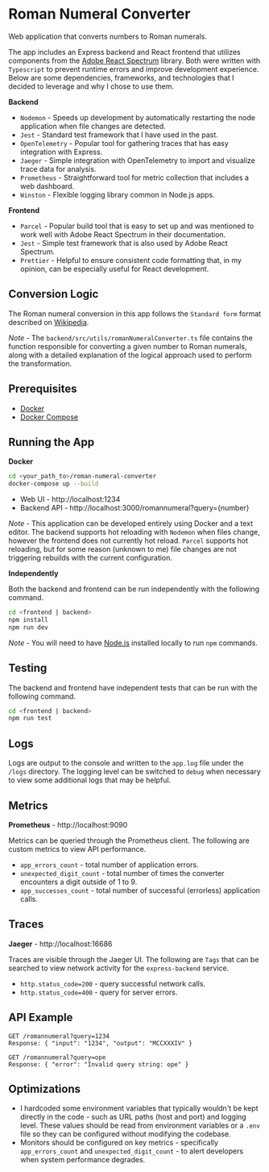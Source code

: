 # Roman Numeral Converter

Web application that converts numbers to Roman numerals.

The app includes an Express backend and React frontend that utilizes components from the [Adobe React Spectrum](https://react-spectrum.adobe.com/react-spectrum/index.html) library. Both were written with `Typescript` to prevent runtime errors and improve development experience. Below are some dependencies, frameworks, and technologies that I decided to leverage and why I chose to use them.

**Backend**

- `Nodemon` - Speeds up development by automatically restarting the node application when file changes are detected.
- `Jest` - Standard test framework that I have used in the past.
- `OpenTelemetry` - Popular tool for gathering traces that has easy integration with Express.
- `Jaeger` - Simple integration with OpenTelemetry to import and visualize trace data for analysis.
- `Prometheus` - Straightforward tool for metric collection that includes a web dashboard.
- `Winston` - Flexible logging library common in Node.js apps.

**Frontend**

- `Parcel` - Popular build tool that is easy to set up and was mentioned to work well with Adobe React Spectrum in their documentation.
- `Jest` - Simple test framework that is also used by Adobe React Spectrum.
- `Prettier` - Helpful to ensure consistent code formatting that, in my opinion, can be especially useful for React development.

## Conversion Logic

The Roman numeral conversion in this app follows the `Standard form` format described on [Wikipedia](https://en.wikipedia.org/wiki/Roman_numerals).

_Note_ - The `backend/src/utils/romanNumeralConverter.ts` file contains the function responsible for converting a given number to Roman numerals, along with a detailed explanation of the logical approach used to perform the transformation.

## Prerequisites

- [Docker](https://www.docker.com/)
- [Docker Compose](https://docs.docker.com/compose/)

## Running the App

**Docker**

```bash
cd <your_path_to>/roman-numeral-converter
docker-compose up --build
```

- Web UI - http://localhost:1234
- Backend API - http://localhost:3000/romannumeral?query={number}

_Note_ - This application can be developed entirely using Docker and a text editor. The backend supports hot reloading with `Nodemon` when files change, however the frontend does not currently hot reload. `Parcel` supports hot reloading, but for some reason (unknown to me) file changes are not triggering rebuilds with the current configuration.

**Independently**

Both the backend and frontend can be run independently with the following command.

```bash
cd <frontend | backend>
npm install
npm run dev
```

_Note_ - You will need to have [Node.js](https://nodejs.org/en) installed locally to run `npm` commands.

## Testing

The backend and frontend have independent tests that can be run with the following command.

```bash
cd <frontend | backend>
npm run test
```

## Logs

Logs are output to the console and written to the `app.log` file under the `/logs` directory. The logging level can be switched to `debug` when necessary to view some additional logs that may be helpful.

## Metrics

**Prometheus** - http://localhost:9090

Metrics can be queried through the Prometheus client. The following are custom metrics to view API performance.

- `app_errors_count` - total number of application errors.
- `unexpected_digit_count` - total number of times the converter encounters a digit outside of 1 to 9.
- `app_successes_count` - total number of successful (errorless) application calls.

## Traces

**Jaeger** - http://localhost:16686

Traces are visible through the Jaeger UI. The following are `Tags` that can be searched to view network activity for the `express-backend` service.

- `http.status_code=200` - query successful network calls.
- `http.status_code=400` - query for server errors.

## API Example

```
GET /romannumeral?query=1234
Response: { "input": "1234", "output": "MCCXXXIV" }

GET /romannumeral?query=ope
Response: { "error": "Invalid query string: ope" }
```

## Optimizations

- I hardcoded some environment variables that typically wouldn't be kept directly in the code - such as URL paths (host and port) and logging level. These values should be read from environment variables or a `.env` file so they can be configured without modifying the codebase.
- Monitors should be configured on key metrics - specifically `app_errors_count` and `unexpected_digit_count` - to alert developers when system performance degrades.
